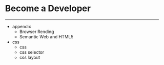 # Become a Developer
***

* appendix    
  * Browser Rending  
  * Semantic Web and HTML5
* css
  * css
  * css selector  
  * css layout  



